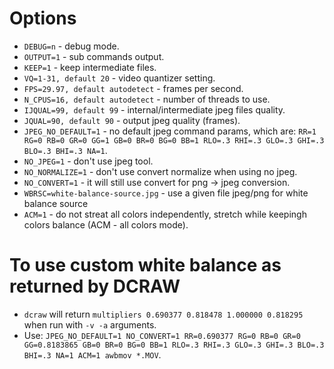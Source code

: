# Options

- `DEBUG=n` - debug mode.
- `OUTPUT=1` - sub commands output.
- `KEEP=1` - keep intermediate files.
- `VQ=1-31, default 20` - video quantizer setting.
- `FPS=29.97, default autodetect` - frames per second.
- `N_CPUS=16, default autodetect` - number of threads to use.
- `IJQUAL=99, default 99` - internal/intermediate jpeg files quality.
- `JQUAL=90, default 90` - output jpeg quality (frames).
- `JPEG_NO_DEFAULT=1` - no default jpeg command params, which are: `RR=1 RG=0 RB=0 GR=0 GG=1 GB=0 BR=0 BG=0 BB=1 RLO=.3 RHI=.3 GLO=.3 GHI=.3 BLO=.3 BHI=.3 NA=1`.
- `NO_JPEG=1` - don't use jpeg tool.
- `NO_NORMALIZE=1` - don't use convert normalize when using no jpeg.
- `NO_CONVERT=1` - it will still use convert for png -> jpeg conversion.
- `WBRSC=white-balance-source.jpg` - use a given file jpeg/png for white balance source
- `ACM=1` - do not streat all colors independently, stretch while keepingh colors balance (ACM - all colors mode).


# To use custom white balance as returned by DCRAW

- `dcraw` will return `multipliers 0.690377 0.818478 1.000000 0.818295` when run with `-v -a` arguments.
- Use: `JPEG_NO_DEFAULT=1 NO_CONVERT=1 RR=0.690377 RG=0 RB=0 GR=0 GG=0.8183865 GB=0 BR=0 BG=0 BB=1 RLO=.3 RHI=.3 GLO=.3 GHI=.3 BLO=.3 BHI=.3 NA=1 ACM=1 awbmov *.MOV`.
